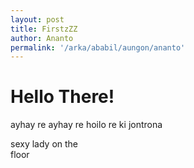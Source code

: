 ```yaml
---
layout: post
title: FirstzZZ
author: Ananto
permalink: '/arka/ababil/aungon/ananto'
---
```


<h1> Hello There! </h1>
<body> ayhay re ayhay re hoilo re ki jontrona </body>

sexy lady on the  
floor
